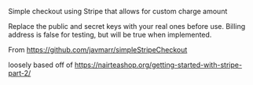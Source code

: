 Simple checkout using Stripe that allows for custom charge amount

Replace the public and secret keys with your real ones before use.
Billing address is false for testing, but will be true when implemented.

From https://github.com/javmarr/simpleStripeCheckout


loosely based off of https://nairteashop.org/getting-started-with-stripe-part-2/
